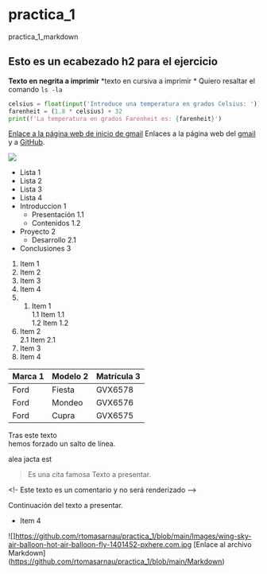 # practica_1
practica_1_markdown
## Esto es un ecabezado h2 para el ejercicio
**Texto en negrita a imprimir**
*texto en cursiva a imprimir *
Quiero resaltar el comando `ls -la`
```python
celsius = float(input('Introduce una temperatura en grados Celsius: '))
farenheit = (1.8 * celsius) + 32
print(f'La temperatura en grados Farenheit es: {farenheit}')
```
[Enlace a la página web de inicio de gmail](https://workspace.google.com/intl/es/gmail/)
Enlaces a la página web del [gmail][1] y a [GitHub][2].

[1]: https://workspace.google.com/intl/es/gmail/
[2]: https://github.com
![](https://pxhere.com/es/photo/1401452)
* Lista 1
* Lista 2
* Lista 3
* Lista 4
* Introduccion 1
  * Presentación 1.1
  * Contenidos 1.2
* Proyecto 2
  * Desarrollo 2.1
* Conclusiones 3
1. Item 1
2. Item 2
3. Item 3
4. Item 4
5. 1. Item 1  
  1.1 Item 1.1  
  1.2 Item 1.2  
2. Item 2  
  2.1 Item 2.1  
3. Item 3  
4. Item 4

| Marca 1 | Modelo 2 | Matrícula 3 |
| --- | --- | --- |
| Ford | Fiesta | GVX6578 |
| Ford | Mondeo | GVX6576 |
| Ford | Cupra | GVX6575 |

Tras este texto    
hemos forzado un salto de línea.

alea jacta est
> Es una cita famosa
Texto a presentar.

<!- Este texto es un comentario y no será renderizado -->

Continuación del texto a presentar.
* Item 4

![]https://github.com/rtomasarnau/practica_1/blob/main/Images/wing-sky-air-balloon-hot-air-balloon-fly-1401452-pxhere.com.jpg
[Enlace al archivo Markdown] (https://github.com/rtomasarnau/practica_1/blob/main/Markdown)

